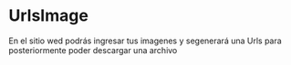 # UrlsImage
En el sitio wed podrás ingresar tus imagenes y segenerará una Urls para posteriormente poder descargar una archivo

